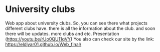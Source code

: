 # University clubs
Web app about university clubs. So, you can see there what projects different clubs have. there is all the information about the club. and soon there will be updates. more clubs and etc.
Presentation (https://youtu.be/rUo0QU11qVY)
You also can check our site by the link: https://eldiyar01.github.io/Web_final/
